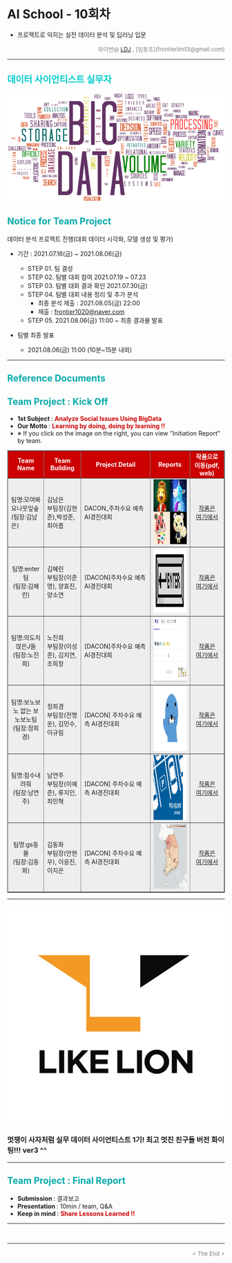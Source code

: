 
# AI School - 10회차
* 프로젝트로 익히는 실전 데이터 분석 및 딥러닝 입문

<div align='right'>
    <font size=2 color='gray'>파이썬@ <font color='blue'>
       <a href='https://www.facebook.com/dongjo.lim.7'>LDJ</a>
    </font>, [임동조](frontierlim13@gmail.com)</font></div>
<hr>

<h2><font color="#00CCCC"><b>데이터 사이언티스트 실무자</b></font></h2>

<img src="./images/BigData_Project.png">

## <font color='#00AAAA'>Notice for Team Project</font>

데이터 분석 프로젝트 진행(대회 데이터 시각화, 모델 생성 및 평가)
* 기간 : 2021.07.16(금) ~ 2021.08.06(금) <br>
  * STEP 01. 팀 결성 <br>
  * STEP 02. 팀별 대회 참여 2021.07.19 ~ 07.23 <br>
  * STEP 03. 팀별 대회 결과 확인 2021.07.30(금)<br>
  * STEP 04. 팀별 대회 내용 정리 및 추가 분석
    * 최종 분석 제출 : 2021.08.05(금) 22:00
	* 제출 : frontier1020@naver.com
  * STEP 05. 2021.08.06(금) 11:00 ~ 최종 결과물 발표<br>

* 팀별 최종 발표   <br>
  * 2021.08.06(금) 11:00 (10분~15분 내외)
<hr>

## <font color='#00AAAA'>Reference Documents</font>

##  <font color='#00AAAA'>Team Project : Kick Off</font>

- <b>1st Subject </b>: <font color='#CC0000'><b>Analyze Social Issues Using BigData </b></font>
- <b>Our Motto   </b>: <font color='#CC0000'><b>Learning by doing, doing by learning !! </b></font>
- ※ If you click on the image on the right, you can view "Initiation Report" by team.

<div align="left">
<table border=1 bgcolor="#EEEEEE">
	<tr bgcolor="#CC0000">
		<td width="100">
		<div align="center"><font color="#FFFFFF"><b>Team Name</b></font></div>
		</td>
		<td width="100">
		<div align="center"><font color="#FFFFFF"><b>Team Building</b></font></div>
		</td>
		<td width="300">
		<div align="center"><font color="#FFFFFF"><b>Project Detail</b></font></div>
		</td>
		<td width="120">
		<div align="center"><font color="#FFFFFF"><b>Reports</b></font></div>
		</td>
		<td width="120">
		<div align="center"><font color="#FFFFFF"><b>작품으로 이동(pdf, web)</b></font></div>
		</td>
	</tr>
	<tr>
		<td>
        <div align="left"> 팀명:모여봐요나뭇잎숲 <br/>(팀장:김남은)<br/> 
            <b></b>
		</div>
		</td>
		<td>
            <div align="left">김남은<br/>부팀장(김현준),박성준, 최아름</div>
        </td>
		<td>
			<div align="left"> DACON_주차수요 예측 AI경진대회 </div></td>
		<td>
            <div align="center"> <a href="https://remarkable-crepe-e41.notion.site/_-2b36839721dc41ddba821c76d8d23143">
				<img src='images/leaf_forest.jpg' width=300 height=150  alt="모여봐요나뭇잎숲"></a>    
            </div>
        </td>
		<td>
            <div align="center"> 
			<a href="https://remarkable-crepe-e41.notion.site/_-2b36839721dc41ddba821c76d8d23143">작품은 <br>여기에서</a>    
            </div>
        </td>
	</tr>
	<tr>
		<td>
        <div align="center"> 팀명:enter팀 <br/>(팀장:김혜린)<br/> 
            <b></b>
		</div>
		</td>
		<td>
            <div align="left">김혜린<br/>부팀장(이준명), 양효진, 양소연</div>
        </td>
		<td>
			<div align="left"> [DACON]주차수요 예측 AI경진대회 </div></td>
		<td>
            <div align="center"> <a href="https://www.notion.so/AI-40a06a01803743769243a6696e32a30c">
				<img src='images/enter.png' width=300 height=150  alt="enter팀"></a>    
            </div>
        </td>
		<td>
            <div align="center"> 
			<a href="https://www.notion.so/AI-40a06a01803743769243a6696e32a30c">작품은 <br>여기에서</a>   
            </div>
        </td>
	</tr>
	<tr>
		<td>
        <div align="center"> 팀명:의도치않은J들 <br/>(팀장:노진희)<br/> 
            <b></b>
		</div>
		</td>
		<td>
            <div align="left">노진희<br/>부팀장(이성준), 김지연, 조희창</div>
        </td>
		<td>
			<div align="left"> [DACON]주차수요 예측 AI경진대회 </div></td>
		<td>
            <div align="center"><a href="https://energetic-burrito-2e4.notion.site/fc5cdcad232e4b1db0b0c2637da07a57">
				<img src='images/3rd_J.jpg' width=300 height=150 alt="의도치않은J들"></a>    
            </div>
        </td>
		<td>
            <div align="center"> 
			<a href="https://energetic-burrito-2e4.notion.site/fc5cdcad232e4b1db0b0c2637da07a57">작품은 <br>여기에서</a>    
            </div>
        </td>
	</tr>
	<tr>
		<td>
        <div align="center"> 팀명:보노보노 없는 보노보노팀 <br/>(팀장:정희경)<br/> 
            <b></b>
		</div>
		</td>
		<td>
            <div align="left">정희경<br/> 부팀장(전명운), 김민수, 이규림</div>
        </td>
		<td>
			<div align="left"> [DACON] 주차수요 예측 AI경진대회 </div></td>
		<td>
            <div align="center"> <a href="https://www.notion.so/Likelion_ML_Project-ea3947e9a7d04067b2e77867d00a9d3a">
				<img src='images/bonobonoteam.png' width=300 height=150 alt="보노보노 없는 보노보노팀"></a>    
            </div>
        </td>
		<td>
            <div align="center"> 
			<a href="https://www.notion.so/Likelion_ML_Project-ea3947e9a7d04067b2e77867d00a9d3a">작품은 <br>여기에서</a>    
            </div>
        </td>
	</tr>
	<tr>
		<td>
        <div align="center"> 팀명:점수내려줘 <br/>(팀장:남연주)<br/> 
            <b></b>
		</div>
		</td>
		<td>
            <div align="left">남연주<br/> 부팀장(이예준), 류지인, 최민혁 </div>
        </td>
		<td>
		    <div align="left"> [DACON] 주차수요 예측 AI경진대회 </div></td>
		<td>
            <div align="center"> <a href="https://ruby-gymnast-8d8.notion.site/0b7def02a8d2453f8838de379afaefd4">
				<img src='images/score_down.png' width=300 height=150 alt="점수내려줘"></a>    
            </div>
        </td>
		<td>
            <div align="center"> 
			<a href="https://ruby-gymnast-8d8.notion.site/0b7def02a8d2453f8838de379afaefd4">작품은 <br>여기에서</a>    
            </div>
        </td>
	</tr>
	<tr>
		<td>
        <div align="center"> 팀명:gs동물 <br/>(팀장:김동화)<br/> 
            <b></b>
		</div>
		</td>
		<td>
            <div align="left">김동화<br/> 부팀장(안현우), 이응진, 이지은 </div>
        </td>
		<td>
		    <div align="left"> [DACON] 주차수요 예측 AI경진대회 </div></td>
		<td>
            <div align="center"> <a href="./reports/gs동물_PPT.pdf">
              <img src='images/01_pic.png' width=300 height=150 alt="gs동물"></a> 
	        </div>
        </td>
		<td>
            <div align="center"> 
			<a href="./reports/gs동물_PPT.pdf">작품은 <br>여기에서</a>    
            </div>
        </td>
	</tr>
</table>
</div>
<hr>

[![Video Label](images/basiclogo_E_H_노션.jpg)](____) 
### 멋쟁이 사자처럼 실무 데이터 사이언티스트 1기!  최고 멋진 친구들 버전 화이팅!!! ver3 ^^

<hr>

##  <font color='#00AAAA'>Team Project : Final Report</font>
- <b>Submission   </b>: 결과보고
- <b>Presentation </b>: 10min / team, Q&A
- <b>Keep in mind </b>: <font color='#CC0000'><b> Share Lessons Learned !! </b></font>

<hr>

<br>
<hr>
<div align='right'><font size=2 color='gray'> &lt; The End &gt; </font></div>
